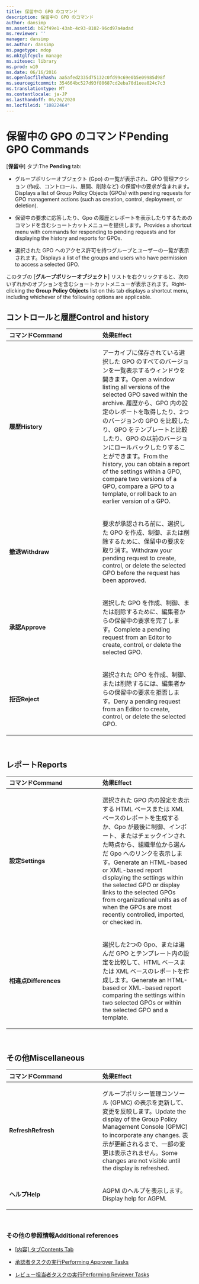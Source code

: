 ```yaml
---
title: 保留中の GPO のコマンド
description: 保留中の GPO のコマンド
author: dansimp
ms.assetid: b62f49e1-43ab-4c93-8102-96cd97a4adad
ms.reviewer: ''
manager: dansimp
ms.author: dansimp
ms.pagetype: mdop
ms.mktglfcycl: manage
ms.sitesec: library
ms.prod: w10
ms.date: 06/16/2016
ms.openlocfilehash: aa5afed2335d75132c0fd99c69e0b5e09985d98f
ms.sourcegitcommit: 354664bc527d93f80687cd2eba70d1eea024c7c3
ms.translationtype: MT
ms.contentlocale: ja-JP
ms.lasthandoff: 06/26/2020
ms.locfileid: "10822464"
---
```

# <span data-ttu-id="1f1b7-103">保留中の GPO のコマンド</span><span class="sxs-lookup"><span data-stu-id="1f1b7-103">Pending GPO Commands</span></span>


<span data-ttu-id="1f1b7-104">[**保留中**] タブ:</span><span class="sxs-lookup"><span data-stu-id="1f1b7-104">The **Pending** tab:</span></span>

-   <span data-ttu-id="1f1b7-105">グループポリシーオブジェクト (Gpo) の一覧が表示され、GPO 管理アクション (作成、コントロール、展開、削除など) の保留中の要求が含まれます。</span><span class="sxs-lookup"><span data-stu-id="1f1b7-105">Displays a list of Group Policy Objects (GPOs) with pending requests for GPO management actions (such as creation, control, deployment, or deletion).</span></span>

-   <span data-ttu-id="1f1b7-106">保留中の要求に応答したり、Gpo の履歴とレポートを表示したりするためのコマンドを含むショートカットメニューを提供します。</span><span class="sxs-lookup"><span data-stu-id="1f1b7-106">Provides a shortcut menu with commands for responding to pending requests and for displaying the history and reports for GPOs.</span></span>

-   <span data-ttu-id="1f1b7-107">選択された GPO へのアクセス許可を持つグループとユーザーの一覧が表示されます。</span><span class="sxs-lookup"><span data-stu-id="1f1b7-107">Displays a list of the groups and users who have permission to access a selected GPO.</span></span>

<span data-ttu-id="1f1b7-108">このタブの [**グループポリシーオブジェクト**] リストを右クリックすると、次のいずれかのオプションを含むショートカットメニューが表示されます。</span><span class="sxs-lookup"><span data-stu-id="1f1b7-108">Right-clicking the **Group Policy Objects** list on this tab displays a shortcut menu, including whichever of the following options are applicable.</span></span>

## <span data-ttu-id="1f1b7-109">コントロールと履歴</span><span class="sxs-lookup"><span data-stu-id="1f1b7-109">Control and history</span></span>


<table>
<colgroup>
<col width="50%" />
<col width="50%" />
</colgroup>
<thead>
<tr class="header">
<th align="left"><span data-ttu-id="1f1b7-110">コマンド</span><span class="sxs-lookup"><span data-stu-id="1f1b7-110">Command</span></span></th>
<th align="left"><span data-ttu-id="1f1b7-111">効果</span><span class="sxs-lookup"><span data-stu-id="1f1b7-111">Effect</span></span></th>
</tr>
</thead>
<tbody>
<tr class="odd">
<td align="left"><p><strong><span data-ttu-id="1f1b7-112">履歴</span><span class="sxs-lookup"><span data-stu-id="1f1b7-112">History</span></span></strong></p></td>
<td align="left"><p><span data-ttu-id="1f1b7-113">アーカイブに保存されている選択した GPO のすべてのバージョンを一覧表示するウィンドウを開きます。</span><span class="sxs-lookup"><span data-stu-id="1f1b7-113">Open a window listing all versions of the selected GPO saved within the archive.</span></span> <span data-ttu-id="1f1b7-114">履歴から、GPO 内の設定のレポートを取得したり、2つのバージョンの GPO を比較したり、GPO をテンプレートと比較したり、GPO の以前のバージョンにロールバックしたりすることができます。</span><span class="sxs-lookup"><span data-stu-id="1f1b7-114">From the history, you can obtain a report of the settings within a GPO, compare two versions of a GPO, compare a GPO to a template, or roll back to an earlier version of a GPO.</span></span></p></td>
</tr>
<tr class="even">
<td align="left"><p><strong><span data-ttu-id="1f1b7-115">撤退</span><span class="sxs-lookup"><span data-stu-id="1f1b7-115">Withdraw</span></span></strong></p></td>
<td align="left"><p><span data-ttu-id="1f1b7-116">要求が承認される前に、選択した GPO を作成、制御、または削除するために、保留中の要求を取り消す。</span><span class="sxs-lookup"><span data-stu-id="1f1b7-116">Withdraw your pending request to create, control, or delete the selected GPO before the request has been approved.</span></span></p></td>
</tr>
<tr class="odd">
<td align="left"><p><strong><span data-ttu-id="1f1b7-117">承認</span><span class="sxs-lookup"><span data-stu-id="1f1b7-117">Approve</span></span></strong></p></td>
<td align="left"><p><span data-ttu-id="1f1b7-118">選択した GPO を作成、制御、または削除するために、編集者からの保留中の要求を完了します。</span><span class="sxs-lookup"><span data-stu-id="1f1b7-118">Complete a pending request from an Editor to create, control, or delete the selected GPO.</span></span></p></td>
</tr>
<tr class="even">
<td align="left"><p><strong><span data-ttu-id="1f1b7-119">拒否</span><span class="sxs-lookup"><span data-stu-id="1f1b7-119">Reject</span></span></strong></p></td>
<td align="left"><p><span data-ttu-id="1f1b7-120">選択された GPO を作成、制御、または削除するには、編集者からの保留中の要求を拒否します。</span><span class="sxs-lookup"><span data-stu-id="1f1b7-120">Deny a pending request from an Editor to create, control, or delete the selected GPO.</span></span></p></td>
</tr>
</tbody>
</table>

 

## <span data-ttu-id="1f1b7-121">レポート</span><span class="sxs-lookup"><span data-stu-id="1f1b7-121">Reports</span></span>


<table>
<colgroup>
<col width="50%" />
<col width="50%" />
</colgroup>
<thead>
<tr class="header">
<th align="left"><span data-ttu-id="1f1b7-122">コマンド</span><span class="sxs-lookup"><span data-stu-id="1f1b7-122">Command</span></span></th>
<th align="left"><span data-ttu-id="1f1b7-123">効果</span><span class="sxs-lookup"><span data-stu-id="1f1b7-123">Effect</span></span></th>
</tr>
</thead>
<tbody>
<tr class="odd">
<td align="left"><p><strong><span data-ttu-id="1f1b7-124">設定</span><span class="sxs-lookup"><span data-stu-id="1f1b7-124">Settings</span></span></strong></p></td>
<td align="left"><p><span data-ttu-id="1f1b7-125">選択された GPO 内の設定を表示する HTML ベースまたは XML ベースのレポートを生成するか、Gpo が最後に制御、インポート、またはチェックインされた時点から、組織単位から選んだ Gpo へのリンクを表示します。</span><span class="sxs-lookup"><span data-stu-id="1f1b7-125">Generate an HTML-based or XML-based report displaying the settings within the selected GPO or display links to the selected GPOs from organizational units as of when the GPOs are most recently controlled, imported, or checked in.</span></span></p></td>
</tr>
<tr class="even">
<td align="left"><p><strong><span data-ttu-id="1f1b7-126">相違点</span><span class="sxs-lookup"><span data-stu-id="1f1b7-126">Differences</span></span></strong></p></td>
<td align="left"><p><span data-ttu-id="1f1b7-127">選択した2つの Gpo、または選んだ GPO とテンプレート内の設定を比較して、HTML ベースまたは XML ベースのレポートを作成します。</span><span class="sxs-lookup"><span data-stu-id="1f1b7-127">Generate an HTML-based or XML-based report comparing the settings within two selected GPOs or within the selected GPO and a template.</span></span></p></td>
</tr>
</tbody>
</table>

 

## <span data-ttu-id="1f1b7-128">その他</span><span class="sxs-lookup"><span data-stu-id="1f1b7-128">Miscellaneous</span></span>


<table>
<colgroup>
<col width="50%" />
<col width="50%" />
</colgroup>
<thead>
<tr class="header">
<th align="left"><span data-ttu-id="1f1b7-129">コマンド</span><span class="sxs-lookup"><span data-stu-id="1f1b7-129">Command</span></span></th>
<th align="left"><span data-ttu-id="1f1b7-130">効果</span><span class="sxs-lookup"><span data-stu-id="1f1b7-130">Effect</span></span></th>
</tr>
</thead>
<tbody>
<tr class="odd">
<td align="left"><p><strong><span data-ttu-id="1f1b7-131">Refresh</span><span class="sxs-lookup"><span data-stu-id="1f1b7-131">Refresh</span></span></strong></p></td>
<td align="left"><p><span data-ttu-id="1f1b7-132">グループポリシー管理コンソール (GPMC) の表示を更新して、変更を反映します。</span><span class="sxs-lookup"><span data-stu-id="1f1b7-132">Update the display of the Group Policy Management Console (GPMC) to incorporate any changes.</span></span> <span data-ttu-id="1f1b7-133">表示が更新されるまで、一部の変更は表示されません。</span><span class="sxs-lookup"><span data-stu-id="1f1b7-133">Some changes are not visible until the display is refreshed.</span></span></p></td>
</tr>
<tr class="even">
<td align="left"><p><strong><span data-ttu-id="1f1b7-134">ヘルプ</span><span class="sxs-lookup"><span data-stu-id="1f1b7-134">Help</span></span></strong></p></td>
<td align="left"><p><span data-ttu-id="1f1b7-135">AGPM のヘルプを表示します。</span><span class="sxs-lookup"><span data-stu-id="1f1b7-135">Display help for AGPM.</span></span></p></td>
</tr>
</tbody>
</table>

 

### <span data-ttu-id="1f1b7-136">その他の参照情報</span><span class="sxs-lookup"><span data-stu-id="1f1b7-136">Additional references</span></span>

-   [<span data-ttu-id="1f1b7-137">[内容] タブ</span><span class="sxs-lookup"><span data-stu-id="1f1b7-137">Contents Tab</span></span>](contents-tab-agpm40.md)

-   [<span data-ttu-id="1f1b7-138">承認者タスクの実行</span><span class="sxs-lookup"><span data-stu-id="1f1b7-138">Performing Approver Tasks</span></span>](performing-approver-tasks-agpm40.md)

-   [<span data-ttu-id="1f1b7-139">レビュー担当者タスクの実行</span><span class="sxs-lookup"><span data-stu-id="1f1b7-139">Performing Reviewer Tasks</span></span>](performing-reviewer-tasks-agpm40.md)

 

 





